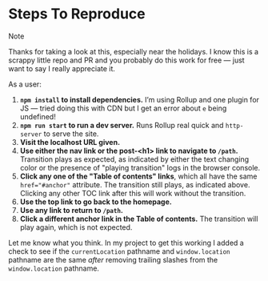 # Steps To Reproduce

> [!Note]  
> Thanks for taking a look at this, especially near the holidays. I know this is a scrappy little repo and PR and you probably do this work for free — just want to say I really appreciate it.

As a user:
1. **`npm install` to install dependencies.** I’m using Rollup and one plugin for JS — tried doing this with CDN but I get an error about `e` being undefined! 
2. **`npm run start` to run a dev server.** Runs Rollup real quick and `http-server` to serve the site.
3. **Visit the localhost URL given.**
4. **Use either the nav link or the post-\<h1> link to navigate to `/path`.** Transition plays as expected, as indicated by either the text changing color or the presence of "playing transition" logs in the browser console.
5. **Click any one of the "Table of contents" links**, which all have the same `href="#anchor"` attribute. The transition still plays, as indicated above. Clicking any other TOC link after this will work without the transition.
6. **Use the top link to go back to the homepage.**
7. **Use any link to return to `/path`.**
8. **Click a different anchor link in the Table of contents.** The transition will play again, which is not expected.

Let me know what you think. In my project to get this working I added a check to see if the `currentLocation` pathname and `window.location` pathname are the same *after* removing trailing slashes from the `window.location` pathname.
